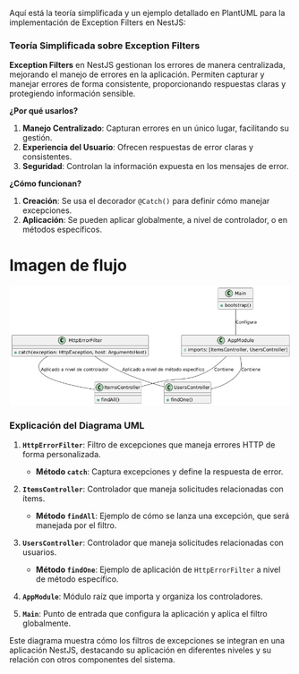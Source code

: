 Aquí está la teoría simplificada y un ejemplo detallado en PlantUML para la implementación de Exception Filters en NestJS:

### Teoría Simplificada sobre Exception Filters

**Exception Filters** en NestJS gestionan los errores de manera centralizada, mejorando el manejo de errores en la aplicación. Permiten capturar y manejar errores de forma consistente, proporcionando respuestas claras y protegiendo información sensible.

**¿Por qué usarlos?**
1. **Manejo Centralizado**: Capturan errores en un único lugar, facilitando su gestión.
2. **Experiencia del Usuario**: Ofrecen respuestas de error claras y consistentes.
3. **Seguridad**: Controlan la información expuesta en los mensajes de error.

**¿Cómo funcionan?**
1. **Creación**: Se usa el decorador `@Catch()` para definir cómo manejar excepciones.
2. **Aplicación**: Se pueden aplicar globalmente, a nivel de controlador, o en métodos específicos.

# Imagen de flujo 
![Flujo de jwt](./imgs/exceptionfilters.png)


### Explicación del Diagrama UML

1. **`HttpErrorFilter`**: Filtro de excepciones que maneja errores HTTP de forma personalizada.
   - **Método `catch`**: Captura excepciones y define la respuesta de error.

2. **`ItemsController`**: Controlador que maneja solicitudes relacionadas con ítems.
   - **Método `findAll`**: Ejemplo de cómo se lanza una excepción, que será manejada por el filtro.

3. **`UsersController`**: Controlador que maneja solicitudes relacionadas con usuarios.
   - **Método `findOne`**: Ejemplo de aplicación de `HttpErrorFilter` a nivel de método específico.

4. **`AppModule`**: Módulo raíz que importa y organiza los controladores.

5. **`Main`**: Punto de entrada que configura la aplicación y aplica el filtro globalmente.

Este diagrama muestra cómo los filtros de excepciones se integran en una aplicación NestJS, destacando su aplicación en diferentes niveles y su relación con otros componentes del sistema.